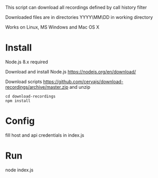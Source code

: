 This script can download all recordings defined by call history filter

Downloaded files are in directories YYYY\MM\DD in working directory

Works on Linux, MS Windows and Mac OS X


# Install
Node.js 8.x required

Download and install Node.js https://nodejs.org/en/download/ 

Download scripts https://github.com/cervajs/download-recordings/archive/master.zip and unzip


```shell
cd download-recordings
npm install
```

# Config  
fill host and api credentials in index.js


# Run
node index.js
